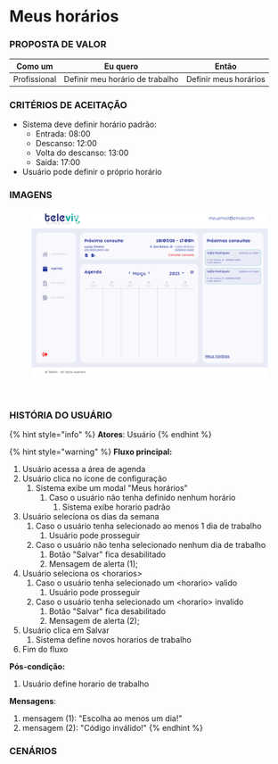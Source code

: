 # Meus horários

### PROPOSTA DE VALOR

| Como um      | Eu quero                        | Então                 |
| ------------ | ------------------------------- | --------------------- |
| Profissional | Definir meu horário de trabalho | Definir meus horários |

### CRITÉRIOS DE ACEITAÇÃO

* Sistema deve definir horário padrão:
  * Entrada: 08:00
  * Descanso: 12:00
  * Volta do descanso: 13:00
  * Saida: 17:00
* Usuário pode definir o próprio horário

### IMAGENS

<div>

<figure><img src="../../.gitbook/assets/Agenda.png" alt=""><figcaption></figcaption></figure>

 

<figure><img src="../../.gitbook/assets/Meus horários - Modal.png" alt=""><figcaption></figcaption></figure>

</div>

### HISTÓRIA DO USUÁRIO

{% hint style="info" %}
**Atores**: Usuário
{% endhint %}

{% hint style="warning" %}
**Fluxo principal:**

1. Usuário acessa a área de agenda
2. Usuário clica no ícone de configuração
   1. Sistema exibe um modal "Meus horários"
      1. Caso o usuário não tenha definido nenhum horário
         1. Sistema exibe horario padrão
3. Usuário seleciona os dias da semana
   1. Caso o usuário tenha selecionado ao menos 1 dia de trabalho
      1. Usuário pode prosseguir
   2. Caso o usuário não tenha selecionado nenhum dia de trabalho
      1. Botão "Salvar" fica desabilitado
      2. Mensagem de alerta (1);
4. Usuário seleciona os \<horarios>
   1. Caso o usuário tenha selecionado um \<horario> valido
      1. Usuário pode prosseguir
   2. Caso o usuário tenha selecionado um \<horario> invalido
      1. Botão "Salvar" fica desabilitado
      2. Mensagem de alerta (2);
5. Usuário clica em Salvar
   1. Sistema define novos horarios de trabalho
6. Fim do fluxo

**Pós-condição:**

1. Usuário define horario de trabalho

**Mensagens**:

1. mensagem (1): "Escolha ao menos um dia!"
2. mensagem (2): "Código inválido!"
{% endhint %}

### CENÁRIOS

```gherkin
```

